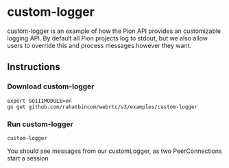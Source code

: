 # custom-logger
custom-logger is an example of how the Pion API provides an customizable
logging API. By default all Pion projects log to stdout, but we also allow
users to override this and process messages however they want.

## Instructions
### Download custom-logger
```
export GO111MODULE=on
go get github.com/rahatbincom/webrtc/v3/examples/custom-logger
```

### Run custom-logger
`custom-logger`


You should see messages from our customLogger, as two PeerConnections start a session
